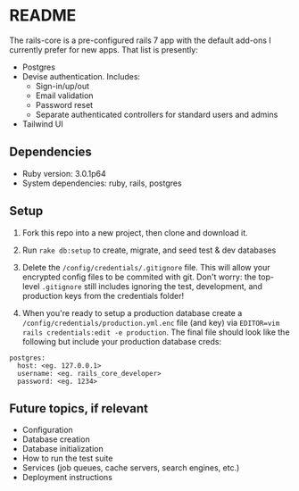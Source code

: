 # README
The rails-core is a pre-configured rails 7 app with the default add-ons I currently prefer for new apps. That list is presently:
* Postgres
* Devise authentication. Includes:
  * Sign-in/up/out
  * Email validation
  * Password reset
  * Separate authenticated controllers for standard users and admins
* Tailwind UI

## Dependencies
* Ruby version: 3.0.1p64
* System dependencies: ruby, rails, postgres

## Setup
1. Fork this repo into a new project, then clone and download it.
2. Run `rake db:setup` to create, migrate, and seed test & dev databases
3. Delete the `/config/credentials/.gitignore` file. This will allow your encrypted config files to be commited with git. Don't worry: the top-level `.gitignore` still includes ignoring the test, development, and production keys from the credentials folder!

4. When you're ready to setup a production database create a `/config/credentials/production.yml.enc` file (and key) via `EDITOR=vim rails credentials:edit -e production`. The final file should look like the following but include your production database creds:

```
postgres:
  host: <eg. 127.0.0.1>
  username: <eg. rails_core_developer>
  password: <eg. 1234>
```

## Future topics, if relevant
* Configuration
* Database creation
* Database initialization
* How to run the test suite
* Services (job queues, cache servers, search engines, etc.)
* Deployment instructions
